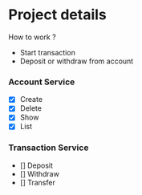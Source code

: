 # Project details 
How to work ?

- Start transaction
- Deposit or withdraw from account

### Account Service

- [x] Create
- [x] Delete
- [x] Show
- [x] List

### Transaction Service

- [] Deposit
- [] Withdraw
- [] Transfer